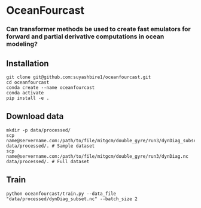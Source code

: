 # OceanFourcast 
### Can transformer methods be used to create fast emulators for forward and partial derivative computations in ocean modeling?

## Installation
```
git clone git@github.com:suyashbire1/oceanfourcast.git
cd oceanfourcast
conda create --name oceanfourcast
conda activate
pip install -e .
```

## Download data
```
mkdir -p data/processed/
scp name@servername.com:/path/to/file/mitgcm/double_gyre/run3/dynDiag_subset.nc data/processed/. # Sample dataset
scp name@servername.com:/path/to/file/mitgcm/double_gyre/run3/dynDiag.nc data/processed/. # Full dataset
```

## Train
```
python oceanfourcast/train.py --data_file "data/processed/dynDiag_subset.nc" --batch_size 2
```